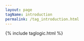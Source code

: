 ```yaml
---
layout: page
tagName: introduction
permalink: /tag_introduction.html
---
```


{% include taglogic.html %}